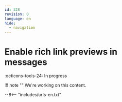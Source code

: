 ```yaml
---
id: 328
revision: 0
language: en
hide:
  - navigation
---
```


# Enable rich link previews in messages

 :octicons-tools-24: In progress

!!! note ""
     We're working on this content.

--8<-- "includes/urls-en.txt"
